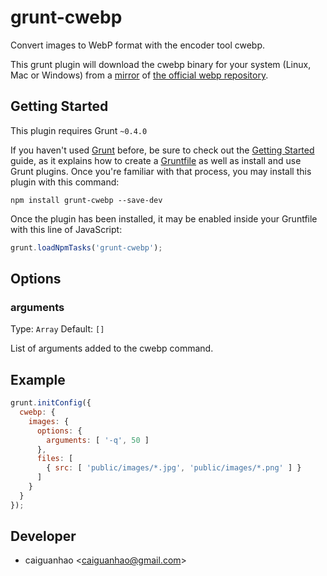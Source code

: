 grunt-cwebp
===========

Convert images to WebP format with the encoder tool cwebp.

This grunt plugin will download the cwebp binary for your system (Linux, Mac or
Windows) from a [mirror](https://github.com/cghio/webp) of [the official webp
repository](https://code.google.com/p/webp/downloads/list).

## Getting Started

This plugin requires Grunt `~0.4.0`

If you haven't used [Grunt](http://gruntjs.com/) before, be sure to check out
the [Getting Started](http://gruntjs.com/getting-started) guide, as it explains
how to create a [Gruntfile](http://gruntjs.com/sample-gruntfile) as well as
install and use Grunt plugins. Once you're familiar with that process, you may
install this plugin with this command:

```shell
npm install grunt-cwebp --save-dev
```

Once the plugin has been installed, it may be enabled inside your Gruntfile
with this line of JavaScript:

```js
grunt.loadNpmTasks('grunt-cwebp');
```

## Options

### arguments

Type: `Array`   Default: `[]`

List of arguments added to the cwebp command.

## Example

```js
grunt.initConfig({
  cwebp: {
    images: {
      options: {
        arguments: [ '-q', 50 ]
      },
      files: [
        { src: [ 'public/images/*.jpg', 'public/images/*.png' ] }
      ]
    }
  }
});
```

## Developer

* caiguanhao &lt;caiguanhao@gmail.com&gt;
